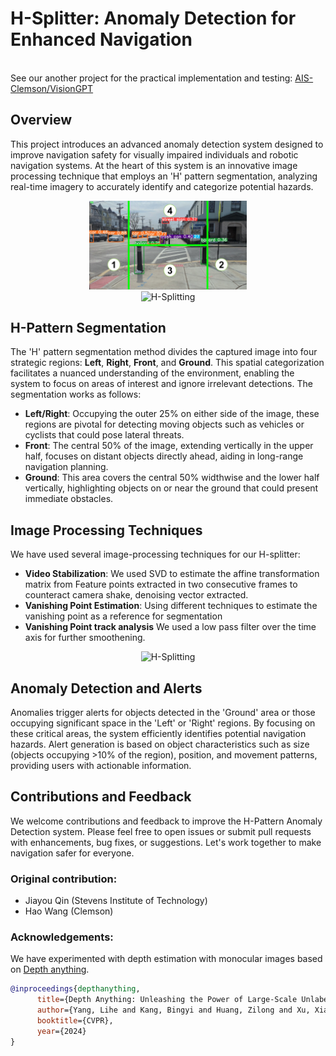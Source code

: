 
# H-Splitter: Anomaly Detection for Enhanced Navigation

<br>
See our another project for the practical implementation and testing:
<a href="https://github.com/AIS-Clemson/VisionGPT" target="_blank">AIS-Clemson/VisionGPT</a>


## Overview
This project introduces an advanced anomaly detection system designed to improve navigation safety for visually impaired individuals and robotic navigation systems. At the heart of this system is an innovative image processing technique that employs an 'H' pattern segmentation, analyzing real-time imagery to accurately identify and categorize potential hazards.


<div align="center">
    <img src="./pictures/H_segmentation.jpeg" alt="H-Splitting" style="width: 50%;">
</div>

<div align="center">
    <img src="./pictures/HsplitterV2_2.gif" alt="H-Splitting" style="width: 50%;">
</div>


## H-Pattern Segmentation
The 'H' pattern segmentation method divides the captured image into four strategic regions: **Left**, **Right**, **Front**, and **Ground**. This spatial categorization facilitates a nuanced understanding of the environment, enabling the system to focus on areas of interest and ignore irrelevant detections. The segmentation works as follows:

- **Left/Right**: Occupying the outer 25% on either side of the image, these regions are pivotal for detecting moving objects such as vehicles or cyclists that could pose lateral threats.
- **Front**: The central 50% of the image, extending vertically in the upper half, focuses on distant objects directly ahead, aiding in long-range navigation planning.
- **Ground**: This area covers the central 50% widthwise and the lower half vertically, highlighting objects on or near the ground that could present immediate obstacles.


## Image Processing Techniques
We have used several image-processing techniques for our H-splitter:

- **Video Stabilization**: We used SVD to estimate the affine transformation matrix from Feature points extracted in two consecutive frames to counteract camera shake, denoising vector extracted.
- **Vanishing Point Estimation**: Using different techniques to estimate the vanishing point as a reference for segmentation
- **Vanishing Point track analysis** We used a low pass filter over the time axis for further smoothening.
<div align="center">
    <img src="./pictures/Motion Estimation with mask.gif" alt="H-Splitting" style="width: 50%;">
</div>

## Anomaly Detection and Alerts
Anomalies trigger alerts for objects detected in the 'Ground' area or those occupying significant space in the 'Left' or 'Right' regions. By focusing on these critical areas, the system efficiently identifies potential navigation hazards. Alert generation is based on object characteristics such as size (objects occupying >10% of the region), position, and movement patterns, providing users with actionable information.


## Contributions and Feedback
We welcome contributions and feedback to improve the H-Pattern Anomaly Detection system. Please feel free to open issues or submit pull requests with enhancements, bug fixes, or suggestions. Let's work together to make navigation safer for everyone.

### Original contribution:
- Jiayou Qin (Stevens Institute of Technology)
- Hao Wang (Clemson)

### Acknowledgements:

We have experimented with depth estimation with monocular images based on [Depth anything](https://github.com/LiheYoung/Depth-Anything/tree/main).
```bibtex
@inproceedings{depthanything,
      title={Depth Anything: Unleashing the Power of Large-Scale Unlabeled Data}, 
      author={Yang, Lihe and Kang, Bingyi and Huang, Zilong and Xu, Xiaogang and Feng, Jiashi and Zhao, Hengshuang},
      booktitle={CVPR},
      year={2024}
}
```

